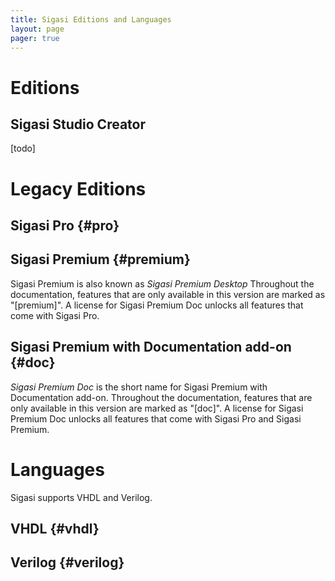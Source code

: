 ```yaml
---
title: Sigasi Editions and Languages
layout: page 
pager: true
---
```


# Editions

## Sigasi Studio Creator

[todo]

# Legacy Editions

## Sigasi Pro {#pro}

## Sigasi Premium {#premium}

Sigasi Premium is also known as *Sigasi Premium Desktop*
Throughout the documentation, features that are only available in this version are marked as "[premium]". A license for Sigasi Premium Doc unlocks all features that come with Sigasi Pro.

## Sigasi Premium with Documentation add-on {#doc}

*Sigasi Premium Doc* is the short name for Sigasi Premium with Documentation add-on. Throughout the documentation, features that are only available in this version are marked as "[doc]". A license for Sigasi Premium Doc unlocks all features that come with Sigasi Pro and Sigasi Premium. 

# Languages

Sigasi supports VHDL and Verilog.

## VHDL {#vhdl}

## Verilog {#verilog}

